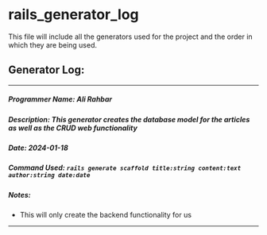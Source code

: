 # rails_generator_log

This file will include all the generators used for the project and the order in which they are being used.

## Generator Log:
***
##### Programmer Name: Ali Rahbar
##### Description: This generator creates the database model for the articles as well as the CRUD web functionality
##### Date: 2024-01-18
##### Command Used: `rails generate scaffold title:string content:text author:string date:date`
##### Notes:
- This will only create the backend functionality for us
___